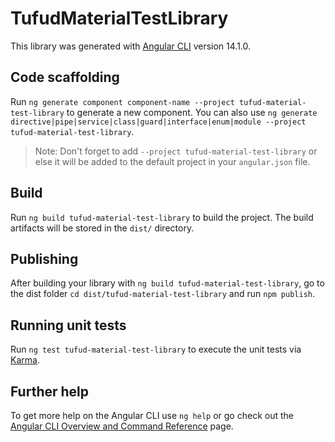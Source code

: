# TufudMaterialTestLibrary

This library was generated with [Angular CLI](https://github.com/angular/angular-cli) version 14.1.0.

## Code scaffolding

Run `ng generate component component-name --project tufud-material-test-library` to generate a new component. You can also use `ng generate directive|pipe|service|class|guard|interface|enum|module --project tufud-material-test-library`.
> Note: Don't forget to add `--project tufud-material-test-library` or else it will be added to the default project in your `angular.json` file. 

## Build

Run `ng build tufud-material-test-library` to build the project. The build artifacts will be stored in the `dist/` directory.

## Publishing

After building your library with `ng build tufud-material-test-library`, go to the dist folder `cd dist/tufud-material-test-library` and run `npm publish`.

## Running unit tests

Run `ng test tufud-material-test-library` to execute the unit tests via [Karma](https://karma-runner.github.io).

## Further help

To get more help on the Angular CLI use `ng help` or go check out the [Angular CLI Overview and Command Reference](https://angular.io/cli) page.

